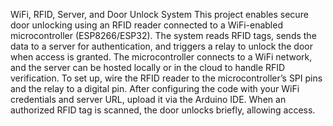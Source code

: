 WiFi, RFID, Server, and Door Unlock System
This project enables secure door unlocking using an RFID reader connected to a WiFi-enabled microcontroller (ESP8266/ESP32). The system reads RFID tags, sends the data to a server for authentication, and triggers a relay to unlock the door when access is granted. The microcontroller connects to a WiFi network, and the server can be hosted locally or in the cloud to handle RFID verification. To set up, wire the RFID reader to the microcontroller’s SPI pins and the relay to a digital pin. After configuring the code with your WiFi credentials and server URL, upload it via the Arduino IDE. When an authorized RFID tag is scanned, the door unlocks briefly, allowing access.
